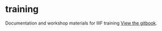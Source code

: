 # training
Documentation and workshop materials for IIIF training
[View the gitbook](https://iiif.github.io/training/intro-to-iiif/).
